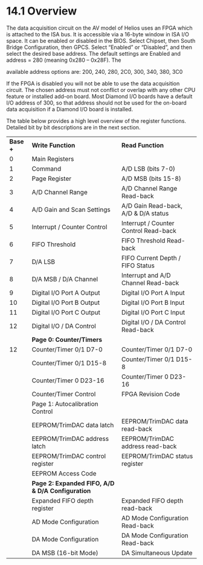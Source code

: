 # 14.1 Overview

The data acquisition circuit on the AV model of Helios uses an FPGA which is attached to the ISA bus. It is accessible via a 16-byte window in ISA I/O space. It can be enabled or disabled in the BIOS. Select Chipset, then South Bridge Configuration, then GPCS. Select “Enabled” or “Disabled”, and then select the desired base address. The default settings are Enabled and address = 280 \(meaning 0x280 – 0x28F\). The 

available address options are: 200, 240, 280, 2C0, 300, 340, 380, 3C0 

If the FPGA is disabled you will not be able to use the data acquisition circuit. The chosen address must not conflict or overlap with any other CPU feature or installed add-on board. Most Diamond I/O boards have a default I/O address of 300, so that address should not be used for the on-board data acquisition if a Diamond I/O board is installed. 

The table below provides a high level overview of the register functions. Detailed bit by bit descriptions are in the next section.

|  |  |  |
| :--- | :--- | :--- |
| **Base +** |  **Write Function**  | **Read Function** |
| 0 | Main Registers |  |
| 1 | Command | A/D LSB \(bits 7-0\) |
| 2 | Page Register | A/D MSB \(bits 15-8\) |
| 3 | A/D Channel Range | A/D Channel Range Read-back |
| 4 | A/D Gain and Scan Settings | A/D Gain Read-back, A/D & D/A status |
| 5 | Interrupt / Counter Control | Interrupt / Counter Control Read-back |
| 6 | FIFO Threshold | FIFO Threshold Read-back |
| 7 | D/A LSB | FIFO Current Depth / FIFO Status |
| 8 | D/A MSB / D/A Channel | Interrupt and A/D Channel Read-back |
| 9 | Digital I/O Port A Output | Digital I/O Port A Input |
| 10 | Digital I/O Port B Output | Digital I/O Port B Input |
| 11 | Digital I/O Port C Output | Digital I/O Port C Input |
| 12 | Digital I/O / DA Control | Digital I/O / DA Control Read-back |
|  |  **Page 0: Counter/Timers** |  |
| 12 | Counter/Timer 0/1 D7-0 | Counter/Timer 0/1 D7-0 |
|  | Counter/Timer 0/1 D15-8 | Counter/Timer 0/1 D15-8 |
|  | Counter/Timer 0 D23-16 | Counter/Timer 0 D23-16 |
|  | Counter/Timer Control | FPGA Revision Code |
|  |    Page 1: Autocalibration Control |  |
|  | EEPROM/TrimDAC data latch | EEPROM/TrimDAC data read-back |
|  | EEPROM/TrimDAC address latch | EEPROM/TrimDAC address read-back |
|  | EEPROM/TrimDAC control register | EEPROM/TrimDAC status register |
|  | EEPROM Access Code |  |
|  | **Page 2: Expanded FIFO, A/D & D/A Configuration** |  |
|  | Expanded FIFO depth register | Expanded FIFO depth read-back |
|  | AD Mode Configuration | AD Mode Configuration Read-back |
|  | DA Mode Configuration | DA Mode Configuration Read-back |
|  | DA MSB \(16-bit Mode\) | DA Simultaneous Update |

